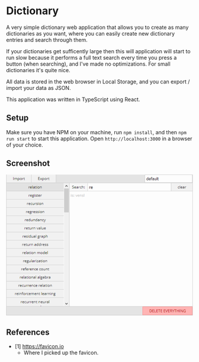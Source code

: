 # Dictionary

A very simple dictionary web application that allows you to create as many dictionaries as you want, where you can easily create new dictionary entries and search through them.

If your dictionaries get sufficently large then this will application will start to run slow because it performs a full text search every time you press a button (when searching), and I've made no optimizations.  For small dictionaries it's quite nice.

All data is stored in the web browser in Local Storage, and you can export / import your data as JSON.

This application was written in TypeScript using React.

## Setup

Make sure you have NPM on your machine, run `npm install`, and then `npm run start` to start this application.  Open `http://localhost:3000` in a browser of your choice.

## Screenshot

![A screenshot of the application in action.](screenshot.png)

## References

* [1] <https://favicon.io>
  * Where I picked up the favicon.

